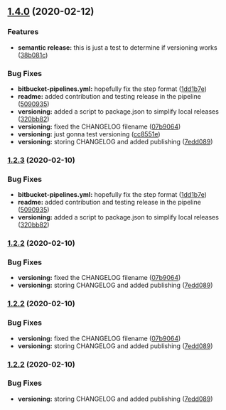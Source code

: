 ## [1.4.0](http://bitbucket.org/SelectQuote/scplus-shared-components/compare/v1.3.0...v1.4.0) (2020-02-12)


### Features

* **semantic release:** this is just a test to determine if versioning works ([38b081c](http://bitbucket.org/SelectQuote/scplus-shared-components/commit/38b081cebc7b466ad2b5ca26c8fcb3249e6675bb))


### Bug Fixes

* **bitbucket-pipelines.yml:** hopefully fix the step format ([1dd1b7e](http://bitbucket.org/SelectQuote/scplus-shared-components/commit/1dd1b7eace0fa851bebb37520d1e0823161851f0))
* **readme:** added contribution and testing release in the pipeline ([5090935](http://bitbucket.org/SelectQuote/scplus-shared-components/commit/509093549cdbf223cc444bf49aba9553adb24d8f))
* **versioning:** added a script to package.json to simplify local releases ([320bb82](http://bitbucket.org/SelectQuote/scplus-shared-components/commit/320bb82e6be514b17cfe9fb6c03d4234210c8ef4))
* **versioning:** fixed the CHANGELOG filename ([07b9064](http://bitbucket.org/SelectQuote/scplus-shared-components/commit/07b9064f8e970f8336c28566416d681c8459b3b0))
* **versioning:** just gonna test versioning ([cc8551e](http://bitbucket.org/SelectQuote/scplus-shared-components/commit/cc8551e9aaaecd344567278138e73dcd7c9e3433))
* **versioning:** storing CHANGELOG and added publishing ([7edd089](http://bitbucket.org/SelectQuote/scplus-shared-components/commit/7edd08906ee650822b31a9b0143730a0e2f67bc6))

### [1.2.3](http://bitbucket.org/SelectQuote/scplus-shared-components/compare/v1.2.2...v1.2.3) (2020-02-10)


### Bug Fixes

* **bitbucket-pipelines.yml:** hopefully fix the step format ([1dd1b7e](http://bitbucket.org/SelectQuote/scplus-shared-components/commit/1dd1b7eace0fa851bebb37520d1e0823161851f0))
* **readme:** added contribution and testing release in the pipeline ([5090935](http://bitbucket.org/SelectQuote/scplus-shared-components/commit/509093549cdbf223cc444bf49aba9553adb24d8f))
* **versioning:** added a script to package.json to simplify local releases ([320bb82](http://bitbucket.org/SelectQuote/scplus-shared-components/commit/320bb82e6be514b17cfe9fb6c03d4234210c8ef4))

### [1.2.2](https://bitbucket.org/SelectQuote/scplus-shared-components/compare/v1.2.1...v1.2.2) (2020-02-10)


### Bug Fixes

* **versioning:** fixed the CHANGELOG filename ([07b9064](https://bitbucket.org/SelectQuote/scplus-shared-components/commit/07b9064f8e970f8336c28566416d681c8459b3b0))
* **versioning:** storing CHANGELOG and added publishing ([7edd089](https://bitbucket.org/SelectQuote/scplus-shared-components/commit/7edd08906ee650822b31a9b0143730a0e2f67bc6))

### [1.2.2](https://bitbucket.org/SelectQuote/scplus-shared-components/compare/v1.2.1...v1.2.2) (2020-02-10)

### Bug Fixes

- **versioning:** fixed the CHANGELOG filename ([07b9064](https://bitbucket.org/SelectQuote/scplus-shared-components/commit/07b9064f8e970f8336c28566416d681c8459b3b0))
- **versioning:** storing CHANGELOG and added publishing ([7edd089](https://bitbucket.org/SelectQuote/scplus-shared-components/commit/7edd08906ee650822b31a9b0143730a0e2f67bc6))

### [1.2.2](https://bitbucket.org/SelectQuote/scplus-shared-components/compare/v1.2.1...v1.2.2) (2020-02-10)

### Bug Fixes

- **versioning:** storing CHANGELOG and added publishing ([7edd089](https://bitbucket.org/SelectQuote/scplus-shared-components/commit/7edd08906ee650822b31a9b0143730a0e2f67bc6))
